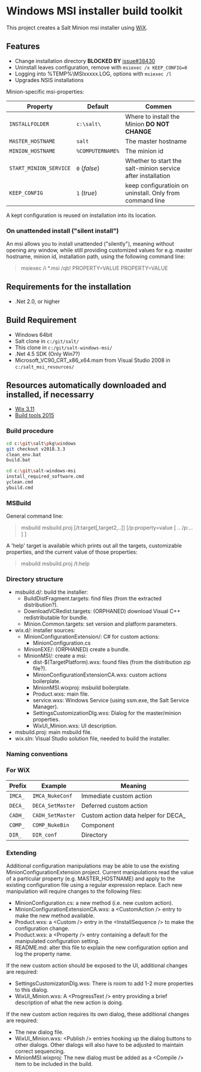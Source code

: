 # Windows MSI installer build toolkit

This project creates a Salt Minion msi installer using [WiX][WiXId].

## Features

- Change installation directory __BLOCKED BY__ [issue#38430](https://github.com/saltstack/salt/issues/38430)
- Uninstall leaves configuration, remove with `msiexec /x KEEP_CONFIG=0`
- Logging into %TEMP%\MSIxxxxx.LOG, options with `msiexec /l`
- Upgrades NSIS installations

Minion-specific msi-properties:

  Property              |  Default        | Commen
 ---------------------- | --------------- | ------
 `INSTALLFOLDER`        | `c:\salt\`      | Where to install the Minion  __DO NOT CHANGE__
 `MASTER_HOSTNAME`      | `salt`          | The master hostname
 `MINION_HOSTNAME`      | `%COMPUTERNAME%`| The minion id
 `START_MINION_SERVICE` | `0` (_false_)   | Whether to start the salt-minion service after installation
 `KEEP_CONFIG`          | `1` (_true_)    | keep configuratioin on uninstall. Only from command line

A kept configuration is reused on installation into its location.

### On unattended install ("silent install")

An msi allows you to install unattended ("silently"), meaning without opening any window, while still providing
customized values for e.g. master hostname, minion id, installation path, using the following command line:

> msiexec /i *.msi /qb! PROPERTY=VALUE PROPERTY=VALUE

## Requirements for the installation

- .Net 2.0, or higher

## Build Requirement

- Windows 64bit
- Salt clone in `c:/git/salt/`
- This clone in `c:/git/salt-windows-msi/`
- .Net 4.5 SDK (Only Win7?)
- Microsoft_VC90_CRT_x86_x64.msm from Visual Studio 2008 in `c:/salt_msi_resources/`

## Resources automatically downloaded and installed, if necessarry

- [Wix 3.11](http://wixtoolset.org/releases/)
- [Build tools 2015](https://www.microsoft.com/en-US/download/confirmation.aspx?id=48159)

### Build procedure

```bash
cd c:\git\salt\pkg\windows
git checkout v2018.3.3
clean_env.bat
build.bat

cd c:\git\salt-windows-msi
install_required_software.cmd
yclean.cmd
ybuild.cmd

```

### MSBuild

General command line:

> msbuild msbuild.proj \[/t:target[,target2,..]] \[/p:property=value [ .. /p:... ] ]

A 'help' target is available which prints out all the targets, customizable
properties, and the current value of those properties:

> msbuild msbuild.proj /t:help

### Directory structure

- msbuild.d/: build the installer:
  - BuildDistFragment.targets: find files (from the extracted distribution?).
  - DownloadVCRedist.targets: (ORPHANED) download Visual C++ redistributable for bundle.
  - Minion.Common.targets: set version and platform parameters.
- wix.d/: installer sources:
  - MinionConfigurationExtension/: C# for custom actions:
    - MinionConfiguration.cs
  - MinionEXE/: (ORPHANED) create a bundle.
  - MinionMSI/: create a msi:
    - dist-$(TargetPlatform).wxs: found files (from the distribution zip file?).
    - MinionConfigurationExtensionCA.wxs: custom actions boilerplate.
    - MinionMSI.wixproj: msbuild boilerplate.
    - Product.wxs: main file.
    - service.wxs: Windows Service (using ssm.exe, the Salt Service Manager).
    - SettingsCustomizationDlg.wxs: Dialog for the master/minion properties.
    - WixUI_Minion.wxs: UI description.
- msbuild.proj: main msbuild file.
- wix.sln: Visual Studio solution file, needed to build the installer.

### Naming conventions

### For WiX

Prefix  | Example                 | Meaning
------- | ----------------------- | -------
`IMCA_` | `IMCA_NukeConf`         | Immediate custom action
`DECA_` | `DECA_SetMaster`        | Deferred custom action
`CADH_` | `CADH_SetMaster`        | Custom action data helper for DECA_
`COMP_` | `COMP_NukeBin`          | Component
`DIR_`  | `DIR_conf`              | Directory

### Extending

Additional configuration manipulations may be able to use the existing
MinionConfigurationExtension project. Current manipulations read the
value of a particular property (e.g. MASTER\_HOSTNAME) and apply to the
existing configuration file using a regular expression replace. Each new
manipulation will require changes to the following files:

- MinionConfiguration.cs: a new method (i.e. new custom action).
- MinionConfigurationExtensionCA.wxs: a &lt;CustomAction /&gt; entry to
  make the new method available.
- Product.wxs: a &lt;Custom /&gt; entry in the &lt;InstallSequence /&gt;
  to make the configuration change.
- Product.wxs: a &lt;Property /&gt; entry containing a default for the
  manipulated configuration setting.
- README.md: alter this file to explain the new configuration option and
  log the property name.

If the new custom action should be exposed to the UI, additional changes
are required:

- SettingsCustomizatonDlg.wxs: There is room to add 1-2 more properties to this dialog.
- WixUI_Minion.wxs: A &lt;ProgressText /&gt; entry providing a brief description of what the new action is doing.

If the new custom action requires its own dialog, these additional changes are required:

- The new dialog file.
- WixUI_Minion.wxs: &lt;Publish /&gt; entries hooking up the dialog buttons to other dialogs.
  Other dialogs will also have to be adjusted to maintain correct sequencing.
- MinionMSI.wixproj: The new dialog must be added as a &lt;Compile /&gt; item to be included in the build.

[WiXId]: http://wixtoolset.org "WiX Homepage"
[MSBuildId]: http://msdn.microsoft.com/en-us/library/0k6kkbsd(v=vs.120).aspx "MSBuild Reference"
[MSBuild2015Id]: https://www.microsoft.com/en-US/download/details.aspx?id=48159
[SALT_versions]:https://docs.saltstack.com/en/develop/topics/releases/version_numbers.html
[version_py]: https://github.com/saltstack/salt/blob/develop/salt/version.py
[WindowsInstaller4.5_link]:https://www.microsoft.com/en-us/download/details.aspx?id=8483
[issue18]:https://github.com/markuskramerIgitt/salt-windows-msi/issues/18
[MSDN_ProductVersion]:https://msdn.microsoft.com/en-us/library/windows/desktop/aa370859
